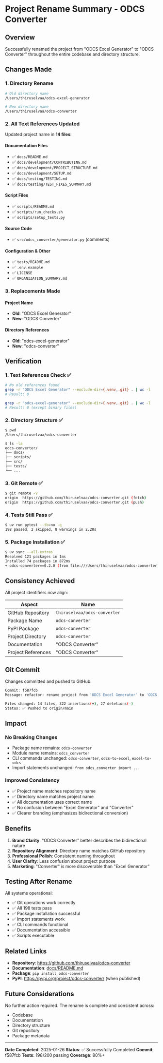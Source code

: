 # Project Rename Summary - ODCS Converter

## Overview

Successfully renamed the project from "ODCS Excel Generator" to "ODCS Converter" throughout the entire codebase and directory structure.

## Changes Made

### 1. Directory Rename
```bash
# Old directory name
/Users/thiruselvaa/odcs-excel-generator

# New directory name
/Users/thiruselvaa/odcs-converter
```

### 2. All Text References Updated

Updated project name in **14 files**:

#### Documentation Files
- ✅ `docs/README.md`
- ✅ `docs/development/CONTRIBUTING.md`
- ✅ `docs/development/PROJECT_STRUCTURE.md`
- ✅ `docs/development/SETUP.md`
- ✅ `docs/testing/TESTING.md`
- ✅ `docs/testing/TEST_FIXES_SUMMARY.md`

#### Script Files
- ✅ `scripts/README.md`
- ✅ `scripts/run_checks.sh`
- ✅ `scripts/setup_tests.py`

#### Source Code
- ✅ `src/odcs_converter/generator.py` (comments)

#### Configuration & Other
- ✅ `tests/README.md`
- ✅ `.env.example`
- ✅ `LICENSE`
- ✅ `ORGANIZATION_SUMMARY.md`

### 3. Replacements Made

#### Project Name
- **Old**: "ODCS Excel Generator"
- **New**: "ODCS Converter"

#### Directory References
- **Old**: "odcs-excel-generator"
- **New**: "odcs-converter"

## Verification

### 1. Text References Check ✅
```bash
# No old references found
grep -r "ODCS Excel Generator" --exclude-dir={.venv,.git} . | wc -l
# Result: 0

grep -r "odcs-excel-generator" --exclude-dir={.venv,.git} . | wc -l
# Result: 0 (except binary files)
```

### 2. Directory Structure ✅
```bash
$ pwd
/Users/thiruselvaa/odcs-converter

$ ls -la
odcs-converter/
├── docs/
├── scripts/
├── src/
├── tests/
└── ...
```

### 3. Git Remote ✅
```bash
$ git remote -v
origin  https://github.com/thiruselvaa/odcs-converter.git (fetch)
origin  https://github.com/thiruselvaa/odcs-converter.git (push)
```

### 4. Tests Still Pass ✅
```bash
$ uv run pytest --tb=no -q
198 passed, 2 skipped, 8 warnings in 2.20s
```

### 5. Package Installation ✅
```bash
$ uv sync --all-extras
Resolved 121 packages in 1ms
Installed 74 packages in 872ms
+ odcs-converter==0.2.0 (from file:///Users/thiruselvaa/odcs-converter)
```

## Consistency Achieved

All project identifiers now align:

| Aspect | Name |
|--------|------|
| GitHub Repository | `thiruselvaa/odcs-converter` |
| Package Name | `odcs-converter` |
| PyPI Package | `odcs-converter` |
| Project Directory | `odcs-converter` |
| Documentation | "ODCS Converter" |
| Project References | "ODCS Converter" |

## Git Commit

Changes committed and pushed to GitHub:

```bash
Commit: f587fcb
Message: refactor: rename project from 'ODCS Excel Generator' to 'ODCS Converter'

Files changed: 14 files, 322 insertions(+), 27 deletions(-)
Status: ✅ Pushed to origin/main
```

## Impact

### No Breaking Changes
- Package name remains: `odcs-converter`
- Module name remains: `odcs_converter`
- CLI commands unchanged: `odcs-converter`, `odcs-to-excel`, `excel-to-odcs`
- Import statements unchanged: `from odcs_converter import ...`

### Improved Consistency
- ✅ Project name matches repository name
- ✅ Directory name matches project name
- ✅ All documentation uses correct name
- ✅ No confusion between "Excel Generator" and "Converter"
- ✅ Clearer branding (emphasizes bidirectional conversion)

## Benefits

1. **Brand Clarity**: "ODCS Converter" better describes the bidirectional nature
2. **Repository Alignment**: Directory name matches GitHub repository
3. **Professional Polish**: Consistent naming throughout
4. **User Clarity**: Less confusion about project purpose
5. **Marketing**: "Converter" is more discoverable than "Excel Generator"

## Testing After Rename

All systems operational:

- ✅ Git operations work correctly
- ✅ All 198 tests pass
- ✅ Package installation successful
- ✅ Import statements work
- ✅ CLI commands functional
- ✅ Documentation accessible
- ✅ Scripts executable

## Related Links

- **Repository**: https://github.com/thiruselvaa/odcs-converter
- **Documentation**: [docs/README.md](docs/README.md)
- **Package**: `pip install odcs-converter`
- **PyPI**: https://pypi.org/project/odcs-converter/ (when published)

## Future Considerations

No further action required. The rename is complete and consistent across:
- Codebase
- Documentation
- Directory structure
- Git repository
- Package metadata

---

**Date Completed**: 2025-01-26
**Status**: ✅ Successfully Completed
**Commit**: f587fcb
**Tests**: 198/200 passing
**Coverage**: 80%+

